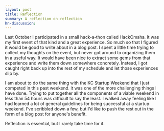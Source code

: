 ```yaml
---
layout: post
title: Reflection
summary: A reflection on reflection
hn-discussion:
---
```


Last October I participated in a small hack-a-thon called HackOmaha. It was
my first event of that kind and a great experience. So much so that I
figured it would be good to write about in a blog post. I spent a little
time trying to collect my thoughts on the event, but never got around to
organizing them in a useful way. It would have been nice to extract some
gems from that experience and write them down somewhere concretely. Instead,
I got caught right back up into the rest of my schedule and let those
experiences slip by.

I am about to do the same thing with the KC Startup Weekend that I just
competed in this past weekend. It was one of the more challenging things I
have done. Trying to put together all the components of a viable weekend in
less than 54 hours was difficult to say the least. I walked away feeling
like I had learned a lot of general guidelines for being successful at a
startup weekend. I've scribbled down a few, but I'd like to push the rest
out in the form of a blog post for anyone's benefit.

Reflection is essential, but I rarely take time for it.

